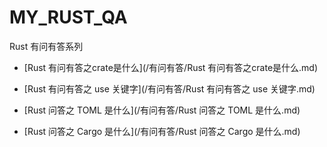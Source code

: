 # MY_RUST_QA
Rust 有问有答系列

- [Rust 有问有答之crate是什么](/有问有答/Rust 有问有答之crate是什么.md)
- [Rust 有问有答之 use 关键字](/有问有答/Rust 有问有答之 use 关键字.md)
- [Rust 问答之 TOML 是什么](/有问有答/Rust 问答之 TOML 是什么.md)

- [Rust 问答之 Cargo 是什么](/有问有答/Rust 问答之 Cargo 是什么.md)

